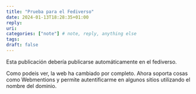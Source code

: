 ```yaml
---
title: "Prueba para el Fediverso"
date: 2024-01-13T18:28:35+01:00
reply:
uri:
categories: ["note"] # note, reply, anything else
tags:
draft: false
---
```


Esta publicación debería publicarse automáticamente en el fediverso.

Como podeis ver, la web ha cambiado por completo. Ahora soporta cosas como Webmentions y permite autentificarme en algunos sitios utilizando el nombre del dominio.